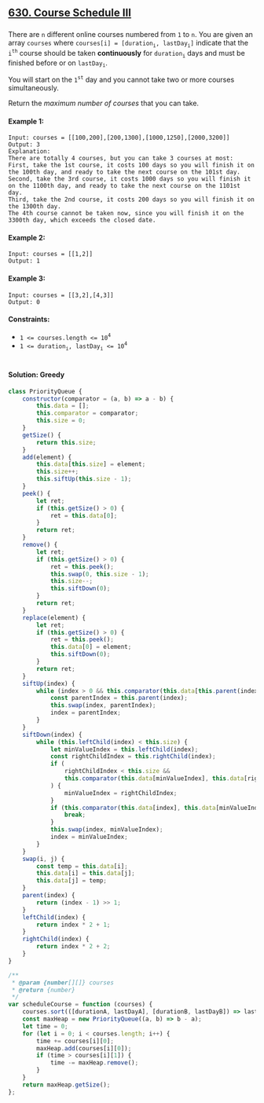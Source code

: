 ## [630. Course Schedule III](https://leetcode.com/problems/course-schedule-iii/)

###

There are `n` different online courses numbered from `1` to `n`. You are given an array `courses` where `courses[i] = [duration`<sub>`i`</sub>`, lastDay`<sub>`i`</sub>`]` indicate that the `i`<sup>`th`</sup> course should be taken **continuously** for `duration`<sub>`i`</sub> days and must be finished before or on `lastDay`<sub>`i`</sub>.

You will start on the `1`<sup>`st`</sup> day and you cannot take two or more courses simultaneously.

Return the _maximum number of courses_ that you can take.

#### Example 1:

```
Input: courses = [[100,200],[200,1300],[1000,1250],[2000,3200]]
Output: 3
Explanation:
There are totally 4 courses, but you can take 3 courses at most:
First, take the 1st course, it costs 100 days so you will finish it on the 100th day, and ready to take the next course on the 101st day.
Second, take the 3rd course, it costs 1000 days so you will finish it on the 1100th day, and ready to take the next course on the 1101st day.
Third, take the 2nd course, it costs 200 days so you will finish it on the 1300th day.
The 4th course cannot be taken now, since you will finish it on the 3300th day, which exceeds the closed date.
```

#### Example 2:

```
Input: courses = [[1,2]]
Output: 1
```

#### Example 3:

```
Input: courses = [[3,2],[4,3]]
Output: 0
```

#### Constraints:

-   `1 <= courses.length <= 10`<sup>`4`</sup>
-   `1 <= duration`<sub>`i`</sub>`, lastDay`<sub>`i`</sub>` <= 10`<sup>`4`</sup>

#

#### Solution: Greedy

```js
class PriorityQueue {
    constructor(comparator = (a, b) => a - b) {
        this.data = [];
        this.comparator = comparator;
        this.size = 0;
    }
    getSize() {
        return this.size;
    }
    add(element) {
        this.data[this.size] = element;
        this.size++;
        this.siftUp(this.size - 1);
    }
    peek() {
        let ret;
        if (this.getSize() > 0) {
            ret = this.data[0];
        }
        return ret;
    }
    remove() {
        let ret;
        if (this.getSize() > 0) {
            ret = this.peek();
            this.swap(0, this.size - 1);
            this.size--;
            this.siftDown(0);
        }
        return ret;
    }
    replace(element) {
        let ret;
        if (this.getSize() > 0) {
            ret = this.peek();
            this.data[0] = element;
            this.siftDown(0);
        }
        return ret;
    }
    siftUp(index) {
        while (index > 0 && this.comparator(this.data[this.parent(index)], this.data[index]) > 0) {
            const parentIndex = this.parent(index);
            this.swap(index, parentIndex);
            index = parentIndex;
        }
    }
    siftDown(index) {
        while (this.leftChild(index) < this.size) {
            let minValueIndex = this.leftChild(index);
            const rightChildIndex = this.rightChild(index);
            if (
                rightChildIndex < this.size &&
                this.comparator(this.data[minValueIndex], this.data[rightChildIndex]) > 0
            ) {
                minValueIndex = rightChildIndex;
            }
            if (this.comparator(this.data[index], this.data[minValueIndex]) < 0) {
                break;
            }
            this.swap(index, minValueIndex);
            index = minValueIndex;
        }
    }
    swap(i, j) {
        const temp = this.data[i];
        this.data[i] = this.data[j];
        this.data[j] = temp;
    }
    parent(index) {
        return (index - 1) >> 1;
    }
    leftChild(index) {
        return index * 2 + 1;
    }
    rightChild(index) {
        return index * 2 + 2;
    }
}

/**
 * @param {number[][]} courses
 * @return {number}
 */
var scheduleCourse = function (courses) {
    courses.sort(([durationA, lastDayA], [durationB, lastDayB]) => lastDayA - lastDayB);
    const maxHeap = new PriorityQueue((a, b) => b - a);
    let time = 0;
    for (let i = 0; i < courses.length; i++) {
        time += courses[i][0];
        maxHeap.add(courses[i][0]);
        if (time > courses[i][1]) {
            time -= maxHeap.remove();
        }
    }
    return maxHeap.getSize();
};
```
